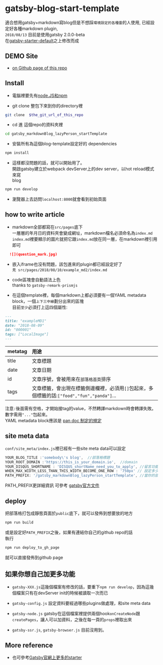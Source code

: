 # gatsby-blog-start-template
適合想用gatsby+markdown寫blog但是不想踩`環境設定的各種雷`的人使用,
已經設定好各種markdown plugin,  
`2018/08/13`  目前是使用gatsby 2.0.0-beta  
在[gatsby-starter-default](https://github.com/gatsbyjs/gatsby-starter-default)之上修改而成  



## DEMO Site
- [on Github page of this repo](https://akari0624.github.io/gatsby_markdownBlog_lazyPerson_startTemplate/)

## Install

- 電腦裡要先有[node.JS和npm](https://nodejs.org/en/download/)

- git clone 整包下來到你的directory裡  
```sh
git clone  $the_git_url_of_this_repo
```

- cd 進 這個repo的資料夾裡  
```sh
cd gatsby_markdownBlog_lazyPerson_startTemplate
```

- 安裝所有為這個blog-template設定好的 dependencies  
```sh
npm install
```

- 這樣都沒問題的話，就可以開始用了。  
開啟gatsby建立於webpack devServer上的dev server，以hot reload模式來寫  
blog
```sh
npm run develop
```  

- 瀏覽器上去訪問`localhost:8000`就會看到初始頁面

## how to write article 

- markdown全部都寫在`src/pages`底下  
一層層的年月日的資料夾會變成網址，markdown檔名必須命名為`index.md`  
`index.md`裡要顯示的圖片就把它跟`index.md`放在同一層，在markdown裡引用即可  
```markdown
  ![](question_mark.jpg)
```

- 嵌入iframe也沒有問題，該包進來的plugin都已經設定好了  
`見 src/pages/2018/08/10/example_md2/index.md`  

- code區塊會自動語法上色  
  thanks to `gatsby-remark-prismjs`

- 在這個template裡，每個markdown上都必須要有一個YAML metadata block，一個`上下三中線`劃分出來的區塊  
目前`至少`必須打上這四個屬性:  

```markdown
---
title: "exampleMD1"
date: "2018-08-09"
id: "000001"
tags: ["LocalImage"]
---
```
metatag       | 用途   
--------------|:------------
title         | 文章標題 
date          | 文章日期  
id            | 文章序號，會被用來在`部落格首頁`排序   
tags          | 文章標籤，會出現在標籤側邊欄裡，必須用`[]`包起來，多個標籤的話:`["food","fun","panda"]`...

注意`:`後面需有空格，才開始接tag的value，不然轉譯markdown時會轉譯失敗。  
數字需用` "..." `包起來。  
YAML metadata block應該是 [pan doc 制定的規定](https://pandoc.org/MANUAL.html#extension-yaml_metadata_block)  


## site meta data
`conf/site_meta/index.js`裡已經有一些site meta data可以設定  
  ```javaScript
  YOUR_BLOG_TITLE :'somebody\'s blog',  //部落格標題
  YOUR_ROOT_DOMAIN :'https://this_is_your_domain.io',  //domain
  YOUR_DISQUS_SHORTNAME : 'DISQUS_shortName_need_you_to_apply', //留言功能的Disqus shortname,要啟用的話要自己去Disqus申請
  WHEN_MAX_WIDTH_LESS_THAN_THIS_WIDTH_BECOME_ONE_ROW : '750px' // 設定多少寬度以下兩欄的排版會變一欄  
  PATH_PREFIX: '/gatsby_markdownBlog_lazyPerson_startTemplate', //當你的部署環境是有webapp name的時候在用的，demo網站是放在這個repo的github page上，所以目前是這個repo的名稱
```
PATH_PREFIX更詳細資訊 可參考 [gatsby官方文件](https://www.gatsbyjs.org/docs/how-gatsby-works-with-github-pages/)


## deploy
把部落格打包成靜態頁面於`public`底下，就可以發佈到想要放的地方  
```sh
npm run build
```

或是設定好`PATH_PREFIX`之後，如果有連結你自己的github repo的話  
執行  
```sh
npm run deploy_to_gh_page
```
就可以直接發佈到github page

## 如果你想自己加更多功能

- `gatsby-XXX.js`這幾個檔案有修改的話，要重下`npm run develop`，因為這幾個檔案只有在devServer init的時候被讀取一次而已

- `gatsby-config.js` 設定資料要經過哪些plugins做處理，和site meta data


- `gatsby-node.js`  gatsby在這個檔案裡提供兩個hook`onCreateNode`跟`createPages`，讓人可以加資料，之後在每一頁的`props`裡取出來

- `gatsby-ssr.js`, `gatsby-browser.js` 目前沒用到。

## More reference
- 也可參考[Gatsby官網上更多的starter](https://next.gatsbyjs.org/docs/gatsby-starters/)


